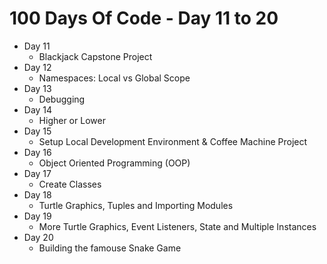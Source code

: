 # 100 Days Of Code - Day 11 to 20

- Day 11
    - Blackjack Capstone Project
- Day 12
    - Namespaces: Local vs Global Scope
- Day 13
    - Debugging
- Day 14
    - Higher or Lower
- Day 15
    - Setup Local Development Environment & Coffee Machine Project
- Day 16
    - Object Oriented Programming (OOP)
- Day 17
    - Create Classes
- Day 18
    - Turtle Graphics, Tuples and Importing Modules
- Day 19
    - More Turtle Graphics, Event Listeners, State and Multiple Instances
- Day 20
    - Building the famouse Snake Game